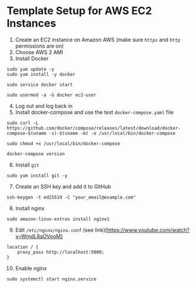 # Template Setup for AWS EC2 Instances

1. Create an EC2 instance on Amazon AWS (make sure `https` and `http` permissions are on)
2. Choose AWS 2 AMI
3. Install Docker
```
sudo yum update -y
sudo yum install -y docker

sudo service docker start

sudo usermod -a -G docker ec2-user
```
4. Log out and log back in
5. Install docker-compose and use the test `docker-compose.yaml` file
```
sudo curl -L https://github.com/docker/compose/releases/latest/download/docker-compose-$(uname -s)-$(uname -m) -o /usr/local/bin/docker-compose

sudo chmod +x /usr/local/bin/docker-compose

docker-compose version
```
6. Install `git`
```
sudo yum install git -y
```

7. Create an SSH key and add it to GitHub
```
ssh-keygen -t ed25519 -C "your_email@example.com"
```

8. Install nginx
```
sudo amazon-linux-extras install nginx1
```

9. Edit `/etc/nginx/nginx.conf` (see link)[https://www.youtube.com/watch?v=WmdL8aOVooM]
```
location / {
    proxy_pass http://localhost:5000;
}
```
10. Enable nginx
```
sudo systemctl start nginx.service
```